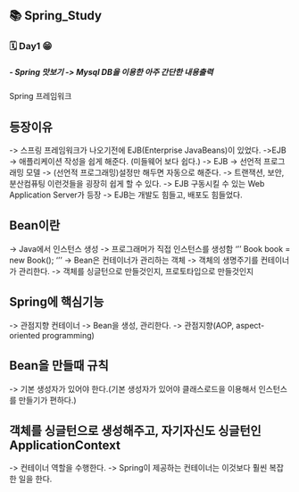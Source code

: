 ## 📚 Spring_Study
### 🗓️ Day1 😁
##### - Spring 맛보기 -> Mysql DB을 이용한 아주 간단한 내용출력


Spring 프레임워크

## 등장이유
-> 스프링 프레임워크가 나오기전에 EJB(Enterprise JavaBeans)이 있었다.
->EJB -> 애플리케이션 작성을 쉽게 해준다. (미들웨어 보다 쉽다.)
-> EJB -> 선언적 프로그래밍 모델 -> (선언적 프로그래밍)설정만 해두면 자동으로 해준다.
-> 트랜잭션, 보안,  분산컴퓨팅 이런것들을 굉장히 쉽게 할 수 있다.
-> EJB 구동시킬 수 있는 Web Application Server가 등장
-> EJB는 개발도 힘들고, 배포도 힘들었다.

## Bean이란
-> Java에서 인스턴스 생성
     -> 프로그래머가 직접 인스턴스를 생성함
	‘’’
	Book book = new Book();
	‘’’
-> Bean은 컨테이너가 관리하는 객체
	-> 객체의 생명주기를 컨테이너가 관리한다.
	-> 객체를 싱글턴으로 만들것인지, 프로토타입으로 만들것인지

## Spring에 핵심기능
-> 관점지향 컨테이너
	-> Bean을 생성, 관리한다.
	-> 관점지향(AOP, aspect-oriented programming)

## Bean을 만들때 규칙
-> 기본 생성자가 있어야 한다.(기본 생성자가 있어야 클래스로드을 이용해서 인스턴스를 만들기가 편하다.)

## 객체를 싱글턴으로 생성해주고, 자기자신도 싱글턴인 ApplicationContext
-> 컨테이너 역할을 수행한다.
-> Spring이 제공하는 컨테이너는 이것보다 훨씬 복잡한 일을 한다.
